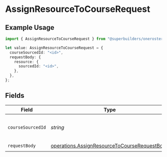 # AssignResourceToCourseRequest

## Example Usage

```typescript
import { AssignResourceToCourseRequest } from "@superbuilders/oneroster/models/operations";

let value: AssignResourceToCourseRequest = {
  courseSourcedId: "<id>",
  requestBody: {
    resource: {
      sourcedId: "<id>",
    },
  },
};
```

## Fields

| Field                                                                                                        | Type                                                                                                         | Required                                                                                                     | Description                                                                                                  |
| ------------------------------------------------------------------------------------------------------------ | ------------------------------------------------------------------------------------------------------------ | ------------------------------------------------------------------------------------------------------------ | ------------------------------------------------------------------------------------------------------------ |
| `courseSourcedId`                                                                                            | *string*                                                                                                     | :heavy_check_mark:                                                                                           | The sourcedId of the course                                                                                  |
| `requestBody`                                                                                                | [operations.AssignResourceToCourseRequestBody](../../models/operations/assignresourcetocourserequestbody.md) | :heavy_check_mark:                                                                                           | N/A                                                                                                          |